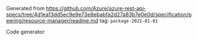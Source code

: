 Generated from https://github.com/Azure/azure-rest-api-specs/tree/4d1ea13dd5ec9e9e73e8ebabfa2d27a83b7e0e0d/specification/peering/resource-manager/readme.md tag: `package-2021-01-01`

Code generator 


